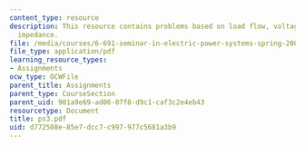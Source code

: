 ```yaml
---
content_type: resource
description: This resource contains problems based on load flow, voltage and equivalent
  impedance.
file: /media/courses/6-691-seminar-in-electric-power-systems-spring-2006/d772508e85e7dcc7c997977c5681a3b9_ps3.pdf
file_type: application/pdf
learning_resource_types:
- Assignments
ocw_type: OCWFile
parent_title: Assignments
parent_type: CourseSection
parent_uid: 901a9e69-ad06-07f8-d9c1-caf3c2e4eb43
resourcetype: Document
title: ps3.pdf
uid: d772508e-85e7-dcc7-c997-977c5681a3b9
---
```

